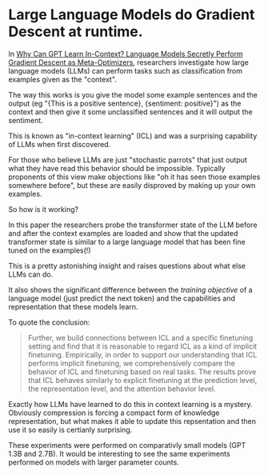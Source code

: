 # Large Language Models do Gradient Descent at runtime.

In [Why Can GPT Learn In-Context? Language Models Secretly Perform Gradient Descent as Meta-Optimizers](https://arxiv.org/abs/2212.10559), researchers investigate how large language models (LLMs) can perform tasks such as classification from examples given as the "context".

The way this works is you give the model some example sentences and the output (eg "{This is a positive sentence}, {sentiment: positive}") as the context and then give it some unclassified sentences and it will output the sentiment.

This is known as "in-context learning" (ICL) and was a surprising capability of LLMs when first discovered. 

For those who believe LLMs are just "stochastic parrots" that just output what they have read this behavior should be impossible. Typically proponents of this view make objections like "oh it has seen those examples somewhere before", but these are easily disproved by making up your own examples. 

So how is it working?

In this paper the researchers probe the transformer state of the LLM before and after the context examples are loaded and show that the updated transformer state is similar to a large language model that has been fine tuned on the examples(!)

This is a pretty astonishing insight and raises questions about what else LLMs can do. 

It also shows the significant difference between the *training objective* of a language model (just predict the next token) and the capabilities and representation that these models learn. 

To quote the conclusion:

> Further, we build connections between ICL and a specific finetuning setting and find that it is reasonable to regard ICL as a kind of implicit finetuning. Empirically, in order to support our understanding that ICL performs implicit finetuning, we comprehensively compare the behavior of ICL and finetuning based on real tasks. The results prove that ICL behaves similarly to explicit finetuning at the prediction level, the representation level, and the attention behavior level. 

Exactly how LLMs have learned to do this in context learning is a mystery. Obviously compression is forcing a compact form of knowledge representation, but what makes it able to update this repsentation and then use it so easily is certianly surprising.

These experiments were performed on comparativly small models (GPT 1.3B and 2.7B). It would be interesting to see the same experiments performed on models with larger parameter counts. 